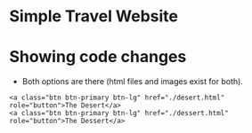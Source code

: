 # Simple Travel Website


# Showing code changes

- Both options are there (html files and images exist for both).

```
<a class="btn btn-primary btn-lg" href="./desert.html" role="button">The Desert</a>
<a class="btn btn-primary btn-lg" href="./dessert.html" role="button">The Dessert</a>

```
